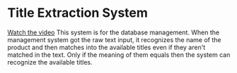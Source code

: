 # Title Extraction System
[Watch the video](demo.mp4)
This system is for the database management. When the management system got the raw text input, it recognizes the name of the product and then matches into the available titles even if they aren't matched in the text.
Only if the meaning of them equals then the system can recognize the available titles.

